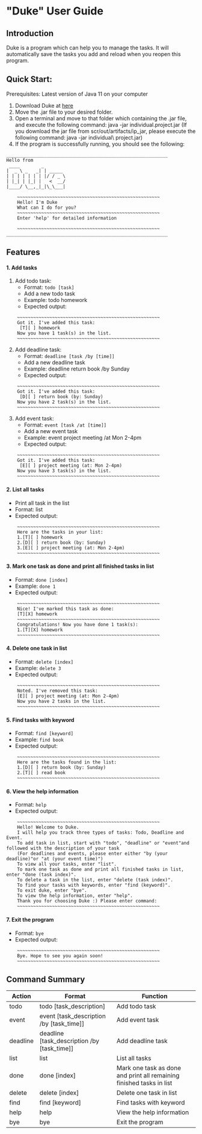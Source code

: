 # "Duke" User Guide

## Introduction
Duke is a program which can help you to manage the tasks. It will automatically save the tasks you add and reload when you reopen this program.

## Quick Start:
Prerequisites: Latest version of Java 11 on your computer
1. Download Duke at [here](https://github.com/Vincent6896/ip/releases/download/v2.0/individual.project.jar) 
2. Move the .jar file to your desired folder.
3. Open a terminal and move to that folder which containing the .jar file, and execute the following command: java -jar individual.project.jar
   (If you download the jar file from scr/out/artifacts/ip_jar, please execute the following command: java -jar individual\ project.jar)
4. If the program is successfully running, you should see the following:

```
____________________________________________________________
Hello from
 ____        _        
|  _ \ _   _| | _____ 
| | | | | | | |/ / _ \
| |_| | |_| |   <  __/
|____/ \__,_|_|\_\___|

    ~~~~~~~~~~~~~~~~~~~~~~~~~~~~~~~~~~~~~~~~~~~~~~~~~~~~~
    Hello! I'm Duke
    What can I do for you?
    ~~~~~~~~~~~~~~~~~~~~~~~~~~~~~~~~~~~~~~~~~~~~~~~~~~~~~
    Enter 'help' for detailed information

    ~~~~~~~~~~~~~~~~~~~~~~~~~~~~~~~~~~~~~~~~~~~~~~~~~~~~~
____________________________________________________________
```

## Features 
#### 1. Add tasks
   1. Add todo task:
         - Format: ````todo [task]````
         - Add a new todo task
         - Example: todo homework
         - Expected output:

   ```
       ~~~~~~~~~~~~~~~~~~~~~~~~~~~~~~~~~~~~~~~~~~~~~~~~~~~~~
       Got it. I've added this task:
        [T][ ] homework
       Now you have 1 task(s) in the list.
       ~~~~~~~~~~~~~~~~~~~~~~~~~~~~~~~~~~~~~~~~~~~~~~~~~~~~~
   ```
   2. Add deadline task: 
       - Format: ````deadline [task /by [time]]````
       - Add a new deadline task
       - Example: deadline return book /by Sunday
       - Expected output: 
   ```
       ~~~~~~~~~~~~~~~~~~~~~~~~~~~~~~~~~~~~~~~~~~~~~~~~~~~~~
       Got it. I've added this task:
        [D][ ] return book (by: Sunday)
       Now you have 2 task(s) in the list.
       ~~~~~~~~~~~~~~~~~~~~~~~~~~~~~~~~~~~~~~~~~~~~~~~~~~~~~
   ```
   3. Add event task: 
       - Format: ````event [task /at [time]]````
        - Add a new event task
       - Example: event project meeting /at Mon 2-4pm
       - Expected output:
   ```
       ~~~~~~~~~~~~~~~~~~~~~~~~~~~~~~~~~~~~~~~~~~~~~~~~~~~~~
       Got it. I've added this task:
        [E][ ] project meeting (at: Mon 2-4pm)
       Now you have 3 task(s) in the list.
       ~~~~~~~~~~~~~~~~~~~~~~~~~~~~~~~~~~~~~~~~~~~~~~~~~~~~~
   ```

#### 2. List all tasks
- Print all task in the list
- Format: list
- Expected output:
```
    ~~~~~~~~~~~~~~~~~~~~~~~~~~~~~~~~~~~~~~~~~~~~~~~~~~~~~
    Here are the tasks in your list:
    1.[T][ ] homework
    2.[D][ ] return book (by: Sunday)
    3.[E][ ] project meeting (at: Mon 2-4pm)
    ~~~~~~~~~~~~~~~~~~~~~~~~~~~~~~~~~~~~~~~~~~~~~~~~~~~~~
```

#### 3. Mark one task as done and print all finished tasks in list
- Format: `done [index]`
- Example: `done 1`
- Expected output:
````
    ~~~~~~~~~~~~~~~~~~~~~~~~~~~~~~~~~~~~~~~~~~~~~~~~~~~~~
    Nice! I've marked this task as done:
    [T][X] homework
    ~~~~~~~~~~~~~~~~~~~~~~~~~~~~~~~~~~~~~~~~~~~~~~~~~~~~~
    Congratulations! Now you have done 1 task(s):
    1.[T][X] homework
    ~~~~~~~~~~~~~~~~~~~~~~~~~~~~~~~~~~~~~~~~~~~~~~~~~~~~~
````

#### 4. Delete one task in list
- Format: `delete [index]`
- Example: `delete 3`
- Expected output:
````
    ~~~~~~~~~~~~~~~~~~~~~~~~~~~~~~~~~~~~~~~~~~~~~~~~~~~~~
    Noted. I've removed this task:
    [E][ ] project meeting (at: Mon 2-4pm)
    Now you have 2 tasks in the list.
    ~~~~~~~~~~~~~~~~~~~~~~~~~~~~~~~~~~~~~~~~~~~~~~~~~~~~~
````

#### 5. Find tasks with keyword
- Format: `find [keyword]`
- Example: `find book`
- Expected output:
````
    ~~~~~~~~~~~~~~~~~~~~~~~~~~~~~~~~~~~~~~~~~~~~~~~~~~~~~
    Here are the tasks found in the list:
    1.[D][ ] return book (by: Sunday)
    2.[T][ ] read book
    ~~~~~~~~~~~~~~~~~~~~~~~~~~~~~~~~~~~~~~~~~~~~~~~~~~~~~
````

#### 6. View the help information
- Format: `help`
- Expected output:
````
    ~~~~~~~~~~~~~~~~~~~~~~~~~~~~~~~~~~~~~~~~~~~~~~~~~~~~~
    Hello! Welcome to Duke.
    I will help you track three types of tasks: Todo, Deadline and Event.
    To add task in list, start with "todo", "deadline" or "event"and followed with the description of your task
    (For deadlines and events, please enter either "by (your deadline)"or "at (your event time)")
    To view all your tasks, enter "list".
    To mark one task as done and print all finished tasks in list, enter "done (task index)". 
    To delete a task in the list, enter "delete (task index)". 
    To find your tasks with keywords, enter "find (keyword)". 
    To exit duke, enter "bye". 
    To view the help information, enter "help". 
    Thank you for choosing Duke :) Please enter command:
    ~~~~~~~~~~~~~~~~~~~~~~~~~~~~~~~~~~~~~~~~~~~~~~~~~~~~~
````

#### 7. Exit the program
- Format: `bye`
- Expected output:
````
    ~~~~~~~~~~~~~~~~~~~~~~~~~~~~~~~~~~~~~~~~~~~~~~~~~~~~~
    Bye. Hope to see you again soon!
    ~~~~~~~~~~~~~~~~~~~~~~~~~~~~~~~~~~~~~~~~~~~~~~~~~~~~~
````

## Command Summary

 Action |  Format | Function
 ------------ | ------------- | -------------
 todo | todo [task_description] | Add todo task
 event | event [task_description /by [task_time]] | Add event task
 deadline | deadline [task_description /by [task_time]] | Add deadline task
 list | list | List all tasks
 done | done [index] | Mark one task as done and print all remaining finished tasks in list
 delete | delete [index] | Delete one task in list
 find | find [keyword] | Find tasks with keyword
 help | help | View the help information
 bye | bye | Exit the program



